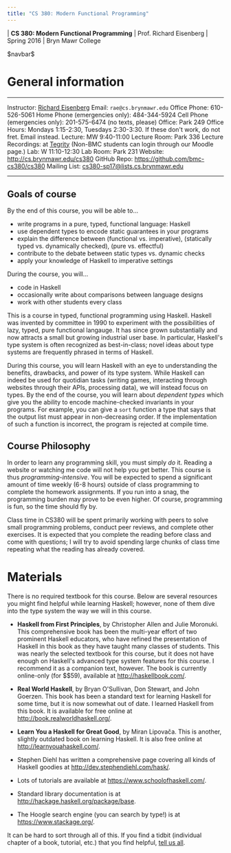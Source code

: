 ```yaml
---
title: "CS 380: Modern Functional Programming"
---
```


<div id="header">

| **CS 380: Modern Functional Programming**
| Prof. Richard Eisenberg
| Spring 2016
| Bryn Mawr College

</div>

\$navbar\$

General information
===================

<div id="info_table">

----------------------         -----------------------------------------------------------------------------------------------------------------------------------------
Instructor:                    [Richard Eisenberg](http://cs.brynmawr.edu/~rae)
Email:                         `rae@cs.brynmawr.edu`
Office Phone:                  610-526-5061
Home Phone (emergencies only): 484-344-5924
Cell Phone (emergencies only): 201-575-6474 (no texts, please)
Office:                        Park 249
Office Hours:                  Mondays 1:15-2:30, Tuesdays 2:30-3:30.
                               If these don't work, do not fret. Email instead.
<span class="strut" />
Lecture:                       MW 9:40-11:00
Lecture Room:                  Park 336
Lecture Recordings:            at [Tegrity](https://brynmawr.tegrity.com/#/course/b3842132-b03d-41bd-8064-3cf741138497) (Non-BMC students can login through our Moodle page.)
Lab:                           W 11:10-12:30
Lab Room:                      Park 231
Website:                       <http://cs.brynmawr.edu/cs380>
GitHub Repo:                   <https://github.com/bmc-cs380/cs380>
Mailing List:                  [cs380-sp17@lists.cs.brynmawr.edu][mailing-list]
----------------------         -----------------------------------------------------------------------------------------------------------------------------------------

</div>

Goals of course
---------------

<div id="goals">

By the end of this course, you will be able to...

* write programs in a pure, typed, functional language: Haskell
* use dependent types to encode static guarantees in your programs
* explain the difference between (functional vs. imperative), (statically typed vs. dynamically checked), (pure vs. effectful)
* contribute to the debate between static types vs. dynamic checks
* apply your knowledge of Haskell to imperative settings

During the course, you will...

* code in Haskell
* occasionally write about comparisons between language designs
* work with other students every class

</div>

This is a course in typed, functional programming using Haskell. Haskell
was invented by committee in 1990 to experiment with the possibilities
of lazy, typed, pure functional langauge. It has since grown substantially
and now attracts a small but growing industrial user base. In particular,
Haskell's type system is often recognized as best-in-class; novel ideas about
type systems are frequently phrased in terms of Haskell.

During this course, you will learn Haskell with an eye to understanding the
benefits, drawbacks, and power of its type system. While Haskell can indeed
be used for quotidian tasks (writing games, interacting through websites
through their APIs, processing data), we will instead focus on types. By the
end of the course, you will learn about *dependent types* which give you
the ability to encode machine-checked invariants in your programs. For example,
you can give a `sort` function a type that says that the output list must
appear in non-decreasing order. If the implementation of such a function is
incorrect, the program is rejected at compile time.

Course Philosophy
-----------------

In order to learn any programming skill, you must simply *do* it. Reading a website
or watching me code will not help you get better. This course is thus
*programming-intensive*. You will be expected to spend a significant amount of
time weekly (6-8 hours) outside of class programming to complete the homework
assignments. If you run into a snag, the programming burden may prove to be
even higher. Of course, programming is fun, so the time should fly by.

Class time in CS380 will be spent primarily working with peers to solve small
programming problems, conduct peer reviews, and complete other exercises. It
is expected that you complete the reading before class and come with questions;
I will try to avoid spending large chunks of class time repeating what the reading
has already covered.

Materials
=========

There is no required textbook for this course. Below are several resources you might
find helpful while learning Haskell; however, none of them dive into the type
system the way we will in this course.

* **Haskell from First Principles**, by Christopher Allen and Julie Moronuki. This comprehensive
book has been the multi-year effort of two prominent Haskell educators, who have refined the
presentation of Haskell in this book as they have taught many classes of students. This was nearly
the selected textbook for this course, but it does not have enough on Haskell's advanced type system
features for this course. I recommend it as a companion text, however.
The book is currently
online-only (for \$\$59), available at <http://haskellbook.com/>.

* **Real World Haskell**, by Bryan O'Sullivan, Don Stewart, and John Goerzen. This book
has been a standard text for learning Haskell for some time, but it is now somewhat out
of date. I learned Haskell from this book. It is available for free online at
<http://book.realworldhaskell.org/>.

* **Learn You a Haskell for Great Good**, by Miran Lipova&#269;a. This is another, slightly
outdated book on learning Haskell. It is also free online at <http://learnyouahaskell.com/>.

* Stephen Diehl has written a comprehensive page covering all kinds of Haskell goodies at
<http://dev.stephendiehl.com/hask/>.

* Lots of tutorials are available at <https://www.schoolofhaskell.com/>.

* Standard library documentation is at <http://hackage.haskell.org/package/base>.

* The Hoogle search engine (you can search by type!) is at <https://www.stackage.org/>.

It can be hard to sort through all of this. If you find a tidbit (individual chapter of a book,
tutorial, etc.) that you find helpful, [tell us all][mailing-list].

[mailing-list]: mailto:cs380-sp17@lists.cs.brynmawr.edu
